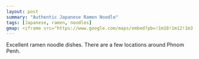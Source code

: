 ```yaml
---
layout: post
summary: "Authentic Japanese Ramen Noodle"
tags: [Japanese, ramen, noodles]
gmap: <iframe src="https://www.google.com/maps/embed?pb=!1m18!1m12!1m3!1d3908.9564888569957!2d104.92350112169319!3d11.554977031587924!2m3!1f0!2f0!3f0!3m2!1i1024!2i768!4f13.1!3m3!1m2!1s0x3109513ac83b928d%3A0xad4d7debcc77d986!2sJapanese%20Noodle%20Shangri-La%20Sho!5e0!3m2!1sen!2skh!4v1720512970646!5m2!1sen!2skh" width="600" height="450" style="border:0;" allowfullscreen="" loading="lazy" referrerpolicy="no-referrer-when-downgrade"></iframe>
---
```


Excellent ramen noodle dishes. There are a few locations around Phnom Penh.
